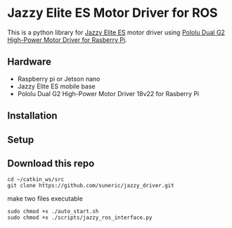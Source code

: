 # Jazzy Elite ES Motor Driver for ROS

This is a python library for [Jazzy Elite ES](https://www.pridemobility.com/jazzy-power-chairs/jazzy-elite-es/) motor driver using [Pololu Dual G2 High-Power Motor Driver for Rasberry Pi](https://www.pololu.com/product/3754).


## Hardware
- Raspberry pi or Jetson nano
- Jazzy Elite ES mobile base
- Pololu Dual G2 High-Power Motor Driver 18v22 for Rasberry Pi

## Installation

## Setup

## Download this repo
```
cd ~/catkin_ws/src
git clone https://github.com/suneric/jazzy_driver.git
```
make two files executable
```
sudo chmod +x ./auto_start.sh
sudo chmod +x ./scripts/jazzy_ros_interface.py
```
